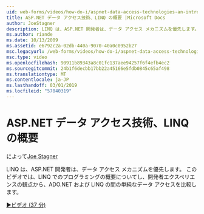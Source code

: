```yaml
---
uid: web-forms/videos/how-do-i/aspnet-data-access-technologies-an-introduction-to-linq
title: ASP.NET データ アクセス技術、LINQ の概要 |Microsoft Docs
author: JoeStagner
description: LINQ は、ASP.NET 開発者は、データ アクセス メカニズムを優先します。 このビデオでは、LINQ でのプログラミングの概要についてし、単純なデータ アクセス betwee を比較しています.
ms.author: riande
ms.date: 10/13/2009
ms.assetid: e6792c2a-02db-440a-9070-40a0c0952b27
msc.legacyurl: /web-forms/videos/how-do-i/aspnet-data-access-technologies-an-introduction-to-linq
msc.type: video
ms.openlocfilehash: 90911b89343a8c01fc137aee94257f6f4efb4ec2
ms.sourcegitcommit: 24b1f6decbb17bb22a45166e5fdb0845c65af498
ms.translationtype: MT
ms.contentlocale: ja-JP
ms.lasthandoff: 03/01/2019
ms.locfileid: "57040319"
---
```

<a name="aspnet-data-access-technologies-an-introduction-to-linq"></a>ASP.NET データ アクセス技術、LINQ の概要
====================
によって[Joe Stagner](https://github.com/JoeStagner)

LINQ は、ASP.NET 開発者は、データ アクセス メカニズムを優先します。 このビデオでは、LINQ でのプログラミングの概要についてし、開発者エクスペリエンスの観点から、ADO.NET および LINQ の間の単純なデータ アクセスを比較します。

[&#9654;ビデオ (37 分)](https://channel9.msdn.com/Blogs/ASP-NET-Site-Videos/aspnet-data-access-technologies-an-introduction-to-linq)
